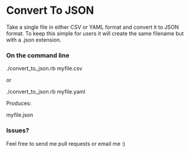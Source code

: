 # Convert To JSON
Take a single file in either CSV or YAML format and convert it to JSON format. To keep this simple for users it will create the same filename but with a .json extension. 

### On the command line

./convert_to_json.rb myfile.csv

or

./convert_to_json.rb myfile.yaml

Produces:

myfile.json

### Issues?
Feel free to send me pull requests or email me :)
